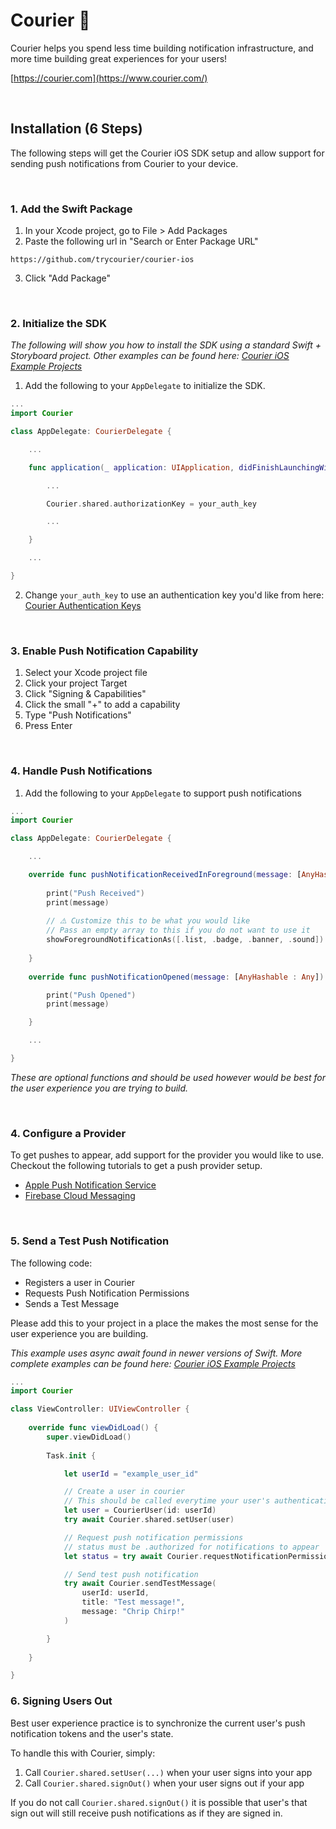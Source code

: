 # **Courier 🐤**

Courier helps you spend less time building notification infrastructure, and more time building great experiences for your users!

[https://courier.com](https://www.courier.com/)

&emsp;

## **Installation (6 Steps)**

The following steps will get the Courier iOS SDK setup and allow support for sending push notifications from Courier to your device.

&emsp;

### **1. Add the Swift Package**
1. In your Xcode project, go to File > Add Packages
2. Paste the following url in "Search or Enter Package URL"

```
https://github.com/trycourier/courier-ios
```

3. Click "Add Package"

&emsp;

### **2. Initialize the SDK**

_The following will show you how to install the SDK using a standard Swift + Storyboard project. Other examples can be found here: [Courier iOS Example Projects](https://github.com/trycourier/courier-ios/tree/master/Examples)_

1. Add the following to your `AppDelegate` to initialize the SDK.

```swift
...
import Courier

class AppDelegate: CourierDelegate {

    ...

    func application(_ application: UIApplication, didFinishLaunchingWithOptions launchOptions: [UIApplication.LaunchOptionsKey: Any]?) -> Bool {

        ...

        Courier.shared.authorizationKey = your_auth_key

        ...

    }

    ...

}
```

2. Change `your_auth_key` to use an authentication key you'd like from here: [Courier Authentication Keys](https://app.courier.com/settings/api-keys)

&emsp;

### **3. Enable Push Notification Capability**

1. Select your Xcode project file
2. Click your project Target
3. Click "Signing & Capabilities"
4. Click the small "+" to add a capability
5. Type "Push Notifications"
6. Press Enter

&emsp;

### **4. Handle Push Notifications**

1. Add the following to your `AppDelegate` to support push notifications

```swift
...
import Courier

class AppDelegate: CourierDelegate {

    ...

    override func pushNotificationReceivedInForeground(message: [AnyHashable : Any], presentAs showForegroundNotificationAs: @escaping (UNNotificationPresentationOptions) -> Void) {
        
        print("Push Received")
        print(message)
        
        // ⚠️ Customize this to be what you would like
        // Pass an empty array to this if you do not want to use it
        showForegroundNotificationAs([.list, .badge, .banner, .sound])
        
    }
    
    override func pushNotificationOpened(message: [AnyHashable : Any]) {

        print("Push Opened")
        print(message)

    }

    ...

}
```

_These are optional functions and should be used however would be best for the user experience you are trying to build._

&emsp;

### **4. Configure a Provider**

To get pushes to appear, add support for the provider you would like to use. Checkout the following tutorials to get a push provider setup.

- [Apple Push Notification Service](https://www.courier.com/docs/guides/providers/push/apple-push-notification)
- [Firebase Cloud Messaging](https://www.courier.com/docs/guides/providers/push/firebase-fcm/)

&emsp;

### **5. Send a Test Push Notification**

The following code:
- Registers a user in Courier
- Requests Push Notification Permissions
- Sends a Test Message

Please add this to your project in a place the makes the most sense for the user experience you are building. 

_This example uses async await found in newer versions of Swift. More complete examples can be found here: [Courier iOS Example Projects](https://github.com/trycourier/courier-ios/tree/master/Examples)_

```swift
...
import Courier

class ViewController: UIViewController {
    
    override func viewDidLoad() {
        super.viewDidLoad()
        
        Task.init {

            let userId = "example_user_id"

            // Create a user in courier
            // This should be called everytime your user's authentication state changes
            let user = CourierUser(id: userId)
            try await Courier.shared.setUser(user)

            // Request push notification permissions
            // status must be .authorized for notifications to appear
            let status = try await Courier.requestNotificationPermissions()

            // Send test push notification
            try await Courier.sendTestMessage(
                userId: userId,
                title: "Test message!",
                message: "Chrip Chirp!"
            )

        }
        
    }

}
```

### **6. Signing Users Out**

Best user experience practice is to synchronize the current user's push notification tokens and the user's state. 

To handle this with Courier, simply:

1. Call `Courier.shared.setUser(...)` when your user signs into your app
2. Call `Courier.shared.signOut()` when your user signs out if your app

If you do not call `Courier.shared.signOut()` it is possible that user's that sign out will still receive push notifications as if they are signed in.

